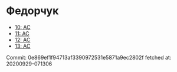 # Федорчук
- [10: AC](10.md)
- [11: AC](11.md)
- [12: AC](12.md)
- [13: AC](13.md)

Commit: 0e869ef1f94713af3390972531e5871a9ec2802f
 fetched at: 20200929-071306
